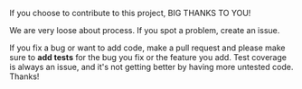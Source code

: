 If you choose to contribute to this project, BIG THANKS TO YOU!

We are very loose about process. If you spot a problem, create an issue.

If you fix a bug or want to add code, make a pull request and please make sure to **add tests** for the bug you fix or the feature you add. Test coverage is always an issue, and it's not getting better by having more untested code. Thanks!
